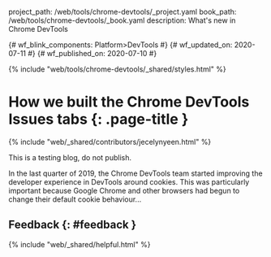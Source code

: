 project_path: /web/tools/chrome-devtools/_project.yaml
book_path: /web/tools/chrome-devtools/_book.yaml
description: What's new in Chrome DevTools

{# wf_blink_components: Platform>DevTools #}
{# wf_updated_on: 2020-07-11 #}
{# wf_published_on: 2020-07-10 #}

{% include "web/tools/chrome-devtools/_shared/styles.html" %}

# How we built the Chrome DevTools Issues tabs {: .page-title }

{% include "web/_shared/contributors/jecelynyeen.html" %}

This is a testing blog, do not publish. 

In the last quarter of 2019, the Chrome DevTools team started improving the developer experience in DevTools around cookies. This was particularly important because Google Chrome and other browsers had begun to change their default cookie behaviour...

## Feedback {: #feedback }

{% include "web/_shared/helpful.html" %}